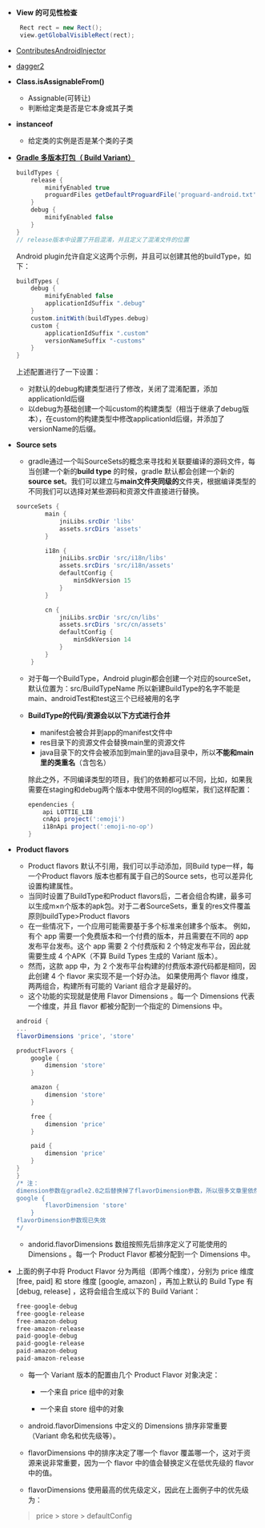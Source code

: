 - **View 的可见性检查**

  ```java
   Rect rect = new Rect();
   view.getGlobalVisibleRect(rect);
  ```

- [ContributesAndroidInjector](https://www.jianshu.com/p/8060a260488d)

- [dagger2](https://www.jianshu.com/p/26d9f99ea3bb)

- **Class.isAssignableFrom()**

  - Assignable(可转让)
  - 判断给定类是否是它本身或其子类

- **instanceof**

  - 给定类的实例是否是某个类的子类

- [**Gradle 多版本打包（ Build Variant）**](https://www.jianshu.com/p/59cd6c7839ea)

  ```groovy
  buildTypes {
      release {
          minifyEnabled true
          proguardFiles getDefaultProguardFile('proguard-android.txt'), 'proguard-rules.pro'
      }
      debug {
          minifyEnabled false
      }
  }
  // release版本中设置了开启混淆，并且定义了混淆文件的位置
  ```

  Android plugin允许自定义这两个示例，并且可以创建其他的buildType，如下：

  ```groovy
  buildTypes {
      debug {
          minifyEnabled false
          applicationIdSuffix ".debug"
      }
      custom.initWith(buildTypes.debug)
      custom {
          applicationIdSuffix ".custom"
          versionNameSuffix "-customs"
      }
  }
  ```

  上述配置进行了一下设置：

  - 对默认的debug构建类型进行了修改，关闭了混淆配置，添加applicationId后缀
  - 以debug为基础创建一个叫custom的构建类型（相当于继承了debug版本），在custom的构建类型中修改applicationId后缀，并添加了versionName的后缀。
  
- **Source sets**

  - gradle通过一个叫SourceSets的概念来寻找和关联要编译的源码文件，每当创建一个新的**build type** 的时候，gradle 默认都会创建一个新的**source set**。我们可以建立与**main文件夹同级的**文件夹，根据编译类型的不同我们可以选择对某些源码和资源文件直接进行替换。

  ```groovy
  sourceSets {
          main {
              jniLibs.srcDir 'libs'
              assets.srcDirs 'assets'
          }
  
          i18n {
              jniLibs.srcDir 'src/i18n/libs'
              assets.srcDirs 'src/i18n/assets'
              defaultConfig {
                  minSdkVersion 15
              }
          }
  
          cn {
              jniLibs.srcDir 'src/cn/libs'
              assets.srcDirs 'src/cn/assets'
              defaultConfig {
                  minSdkVersion 14
              }
          }
      }
  ```

  - 对于每一个BuildType，Android plugin都会创建一个对应的sourceSet，默认位置为：src/BuildTypeName
    所以新建BuildType的名字不能是main、androidTest和test这三个已经被用的名字

  - **BuildType的代码/资源会以以下方式进行合并**

    - manifest会被合并到app的manifest文件中
    - res目录下的资源文件会替换main里的资源文件
    - java目录下的文件会被添加到main里的java目录中，所以**不能和main里的类重名**（含包名）

    除此之外，不同编译类型的项目，我们的依赖都可以不同，比如，如果我需要在staging和debug两个版本中使用不同的log框架，我们这样配置：

    ```groovy
    ependencies {
        api LOTTIE_LIB
        cnApi project(':emoji')
        i18nApi project(':emoji-no-op')
    }
    ```

- **Product flavors**

  - Product flavors 默认不引用，我们可以手动添加，同Build type一样，每一个Product flavors 版本也都有属于自己的Source sets，也可以差异化设置构建属性。
  - 当同时设置了BuildType和Product flavors后，二者会组合构建，最多可以生成m×n个版本的apk包。对于二者SourceSets，重复的res文件覆盖原则buildType>Product flavors
  - 在一些情况下，一个应用可能需要基于多个标准来创建多个版本。
     例如，有个 app 需要一个免费版本和一个付费的版本，并且需要在不同的 app 发布平台发布。这个 app 需要 2 个付费版和 2 个特定发布平台，因此就需要生成 4 个APK（不算 Build Types 生成的 Variant 版本）。
  - 然而，这款 app 中，为 2 个发布平台构建的付费版本源代码都是相同，因此创建 4 个 flavor 来实现不是一个好办法。 如果使用两个 flavor 维度，两两组合，构建所有可能的 Variant 组合才是最好的。
  - 这个功能的实现就是使用 Flavor Dimensions 。每一个 Dimensions 代表一个维度，并且 flavor 都被分配到一个指定的 Dimensions 中。

  ```groovy
  android {
  ...
  flavorDimensions 'price', 'store'
  
  productFlavors {
      google {
          dimension 'store'
      }
  
      amazon {
          dimension 'store'
      }
  
      free {
          dimension 'price'
      }
  
      paid {
          dimension 'price'
      }
  }
  }
  /* 注：
  dimension参数在gradle2.0之后替换掉了flavorDimension参数，所以很多文章里依然使用的类似于如下写法：
  google {
          flavorDimension 'store'
      }
  flavorDimension参数现已失效
  */
  ```

  - andorid.flavorDimensions 数组按照先后排序定义了可能使用的 Dimensions 。每一个 Product Flavor 都被分配到一个 Dimensions 中。
- 上面的例子中将 Product Flavor 分为两组（即两个维度），分别为 price 维度 [free, paid] 和 store 维度 [google, amazon] ，再加上默认的 Build Type 有 [debug, release] ，这将会组合生成以下的 Build Variant：
  
  ```java
  free-google-debug
  free-google-release
  free-amazon-debug
  free-amazon-release
  paid-google-debug
  paid-google-release
  paid-amazon-debug
  paid-amazon-release
  ```
  
  - 每一个 Variant 版本的配置由几个 Product Flavor 对象决定：
  
    - 一个来自 price 组中的对象
  
    - 一个来自 store 组中的对象
  
  - android.flavorDimensions 中定义的 Dimensions 排序非常重要（Variant 命名和优先级等）。
  
  - flavorDimensions 中的排序决定了哪一个 flavor 覆盖哪一个，这对于资源来说非常重要，因为一个 flavor 中的值会替换定义在低优先级的 flavor 中的值。
  
  - flavorDimensions 使用最高的优先级定义，因此在上面例子中的优先级为：
  
  > price > store > defaultConfig
  
  
